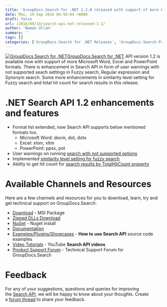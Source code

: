 ```yaml
---
title: 'GroupDocs.Search for .NET 1.2.0 released with support of more Office docs formats'
date: Mon, 19 Sep 2016 04:50:04 +0000
draft: false
url: /2016/09/19/search-api-net-released-1-2/
author: 'Noman Ullah'
summary: ''
tags: []
categories: ['GroupDocs.Search for .NET Releases', 'GroupDocs.Search Product Family']
---
```


[![GroupDocs.Search for .NET](http://blog.groupdocs.com/wp-content/uploads/sites/4/2017/04/groupdocs-search-net.png)](https://www.groupdocs.com/products/search/net)[GroupDocs.Search for .NET](http://www.groupdocs.com/products/search/net "GroupDocs.Search") API version 1.2 is available now with support of more Microsoft Word, Excel and PowerPoint formats. There is enhancement in Search API in form of user warnings with not supported seach settings in Fuzzy search, Regular expression and Synonym search. Some more enhancements in similarity level setting for Fuzzy search and total hit count for search results in this release.

# .NET Search API 1.2 enhancements and features

*   Format list extended, now Search API supports below mentioned formats too.
    *   Microsoft Word: docm, dot, dotx
    *   Excel: xlsm, xltm
    *   PowerPoint: ppsx, pot
*   User warnings on running [search with not supported options](https://docs.groupdocs.com/search/net "User Warning With Not Supported Settings")
*   Implemented [similarity level setting for fuzzy search](http://www.groupdocs.com/docs/display/searchnet/Fuzzy+Search "similarity level setting for fuzzy search")
*   Ability to get hit count for [search results by TotalHitCount property](https://docs.groupdocs.com/search/net "TotalHitCount of a search query")

# Available Channels and Resources

Here are a few channels and resources for you to download, learn, try and get technical support on GroupDocs.Search:

*   [Download](http://groupdocs.com/Community/files/8/.net-libraries/groupdocs_search_for_.net/entry14737.aspx "GroupDocs.Search MSI") - MSI Package
*   [Zipped DLLs Download](http://groupdocs.com/Community/files/8/.net-libraries/groupdocs_search_for_.net/entry14736.aspx "GroupDocs.Search MSI")
*   [NuGet](https://www.nuget.org/packages/groupdocs-search-dotnet/ "GroupDocs.Search Nuget Package") - Nuget install
*   [Documentation](http://www.groupdocs.com/docs/display/searchnet/Getting+Started "Search API documentation")
*   [Examples/Plugins/Showcases](https://github.com/groupdocs-search/GroupDocs.Search-for-.NET "How to use Search API") - **How to use Search API** source code examples
*   [Video Tutorials](https://www.youtube.com/playlist?list=PL25CTxMCj5vMZGPsZX-FCtRM_UBXdLT9h "Search API video Tutorials") - YouTube **Search API videos**
*   [Product Support Forum](http://www.groupdocs.com/Community/forums/groupdocs.search-product-family/52/showforum.aspx) - Technical Support Forum for GroupDocs.Search

# Feedback

For any of your suggestions, questions and queries for improving the [Search API](http://www.groupdocs.com/products/search/net "Search API"), we will be happy to know about your thoughts. Create a [forum thread](http://www.groupdocs.com/Community/forums/groupdocs.search-product-family/52/showforum.aspx) to share your feedback.




